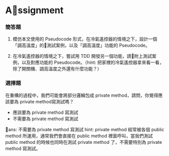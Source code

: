# Assignment

### 簡答題

1. 模仿本文使用的 Pseudocode 形式，在冷氣遙控器的情境之下，設計一個「調高溫度」的測試案例，以及「調高溫度」功能的 Pseudocode。

2. 在冷氣遙控器的情境之下，嘗試用 TDD 開發另一個功能，請附上測試案例，以及對應功能的 Pseudocode。（hint: 把家裡的冷氣遙控器拿來看一看，除了開關機、調高溫度之外還有什麼功能？）

### 選擇題

在重構的過程中，我們可能會將部分邏輯包成 private method，請問，你覺得應該要為 private method寫測試嗎？
- 應該要為 private method 寫測試
- 不需要為 private method 寫測試

ans: 不需要為 private method 寫測試
hint: private method 經常被各個 public method 所運用，通常我們會直接在 public method 裡面呼叫，當我們測試 public method 的時候也同時在測試 private method 了，不需要特別為 private method 寫測試。
